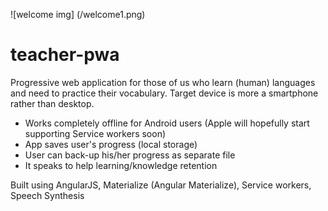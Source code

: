 ![welcome img] (/welcome1.png)

# teacher-pwa

Progressive web application for those of us who learn (human) languages and need to practice their vocabulary. Target device is more a smartphone rather than desktop.

* Works completely offline for Android users (Apple will hopefully start supporting Service workers soon)
* App saves user's progress (local storage)
* User can back-up his/her progress as separate file
* It speaks to help learning/knowledge retention

Built using AngularJS, Materialize (Angular Materialize), Service workers, Speech Synthesis
